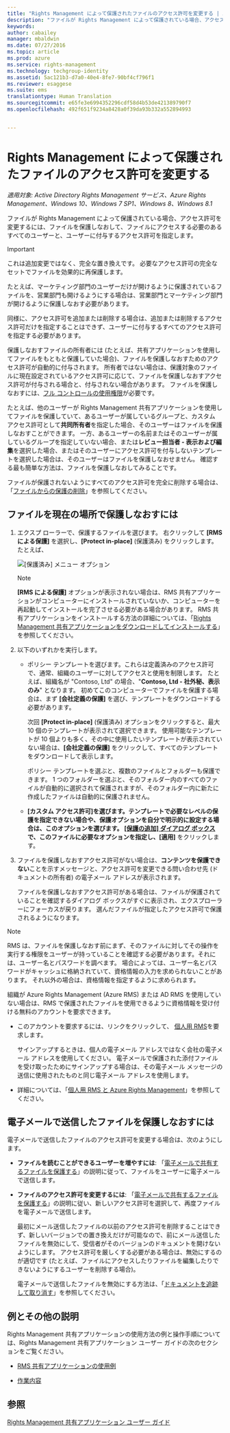 ```yaml
---
title: "Rights Management によって保護されたファイルのアクセス許可を変更する | Azure RMS"
description: "ファイルが Rights Management によって保護されている場合、アクセス許可を変更するには、ファイルを保護しなおして、ファイルにアクセスする必要のあるすべてのユーザーと、ユーザーに付与するアクセス許可を指定します。"
keywords: 
author: cabailey
manager: mbaldwin
ms.date: 07/27/2016
ms.topic: article
ms.prod: azure
ms.service: rights-management
ms.technology: techgroup-identity
ms.assetid: 5ac121b3-d7a0-40e4-8fe7-90bf4cf796f1
ms.reviewer: esaggese
ms.suite: ems
translationtype: Human Translation
ms.sourcegitcommit: e65fe3e6994352296cdf58d4b53de421389790f7
ms.openlocfilehash: 492f651f9234a8428a0f39da93b332a552894993


---
```


# Rights Management によって保護されたファイルのアクセス許可を変更する

*適用対象: Active Directory Rights Management サービス、Azure Rights Management、Windows 10、Windows 7 SP1、Windows 8、Windows 8.1*

ファイルが Rights Management によって保護されている場合、アクセス許可を変更するには、ファイルを保護しなおして、ファイルにアクセスする必要のあるすべてのユーザーと、ユーザーに付与するアクセス許可を指定します。

> [!IMPORTANT]
> これは追加変更ではなく、完全な置き換えです。 必要なアクセス許可の完全なセットでファイルを効果的に再保護します。
> 
>  たとえば、マーケティング部門のユーザーだけが開けるように保護されているファイルを、営業部門も開けるようにする場合は、営業部門とマーケティング部門が開けるように保護しなおす必要があります。
>
> 同様に、アクセス許可を追加または削除する場合は、追加または削除するアクセス許可だけを指定することはできず、ユーザーに付与するすべてのアクセス許可を指定する必要があります。

保護しなおすファイルの所有者には (たとえば、共有アプリケーションを使用してファイルをもともと保護していた場合)、ファイルを保護しなおすためのアクセス許可が自動的に付与されます。 所有者ではない場合は、保護対象のファイルに現在設定されているアクセス許可に応じて、ファイルを保護しなおすアクセス許可が付与される場合と、付与されない場合があります。 ファイルを保護しなおすには、[フル コントロールの使用権限](../deploy-use/configure-usage-rights.md#usage-rights-and-descriptions)が必要です。

たとえば、他のユーザーが Rights Management 共有アプリケーションを使用してファイルを保護していて、あるユーザーが属しているグループと、カスタム アクセス許可として**共同所有者**を指定した場合、そのユーザーはファイルを保護しなおすことができます。 一方、あるユーザーの名前またはそのユーザーが属しているグループを指定していない場合、または**レビュー担当者 - 表示および編集**を選択した場合、またはそのユーザーにアクセス許可を付与しないテンプレートを選択した場合は、そのユーザーはファイルを保護しなおせません。 確認する最も簡単な方法は、ファイルを保護しなおしてみることです。

ファイルが保護されないようにすべてのアクセス許可を完全に削除する場合は、「[ファイルからの保護の削除](sharing-app-remove-protection.md)」を参照してください。

## ファイルを現在の場所で保護しなおすには

1.  エクスプ ローラーで、保護するファイルを選びます。 右クリックして **[RMS による保護]** を選択し、**[Protect in-place]** (保護済み) をクリックします。 たとえば、

    ![[保護済み] メニュー オプション](../media/ADRMS_MSRMSApp_SP_CompanyDefined.png)

    > [!NOTE]
    > **[RMS による保護]** オプションが表示されない場合は、RMS 共有アプリケーションがコンピューターにインストールされていないか、コンピューターを再起動してインストールを完了させる必要がある場合があります。 RMS 共有アプリケーションをインストールする方法の詳細については、「[Rights Management 共有アプリケーションをダウンロードしてインストールする](install-sharing-app.md)」を参照してください。

2.  以下のいずれかを実行します。

    -   ポリシー テンプレートを選びます。これらは定義済みのアクセス許可で、通常、組織のユーザーに対してアクセスと使用を制限します。 たとえば、組織名が "Contoso, Ltd" の場合、"**Contoso, Ltd - 社外秘、表示のみ**" となります。 初めてこのコンピューターでファイルを保護する場合は、まず **[会社定義の保護]** を選び、テンプレートをダウンロードする必要があります。

        次回 **[Protect in-place]** (保護済み) オプションをクリックすると、最大 10 個のテンプレートが表示されて選択できます。 使用可能なテンプレートが 10 個よりも多く、その中に使用したいテンプレートが表示されていない場合は、**[会社定義の保護]** をクリックして、すべてのテンプレートをダウンロードして表示します。

        ポリシー テンプレートを選ぶと、複数のファイルとフォルダーも保護できます。 1 つのフォルダーを選ぶと、そのフォルダー内のすべてのファイルが自動的に選択されて保護されますが、そのフォルダー内に新たに作成したファイルは自動的に保護されません。

    -   **[カスタム アクセス許可]**を選びます。テンプレートで必要なレベルの保護を指定できない場合や、保護オプションを自分で明示的に設定する場合は、このオプションを選びます。 [[保護の追加] ダイアログ ボックス](sharing-app-dialog-box.md)で、このファイルに必要なオプションを指定し、**[適用]** をクリックします。

3. ファイルを保護しなおすアクセス許可がない場合は、**コンテンツを保護できない**ことを示すメッセージと、アクセス許可を変更できる問い合わせ先 (ドキュメントの所有者) の電子メール アドレスが表示されます。

    ファイルを保護しなおすアクセス許可がある場合は、ファイルが保護されていることを確認するダイアログ ボックスがすぐに表示され、エクスプローラーにフォーカスが戻ります。 選んだファイルが指定したアクセス許可で保護されるようになります。 

> [!NOTE]
> RMS は、ファイルを保護しなおす前にまず、そのファイルに対してその操作を実行する権限をユーザーが持っていることを確認する必要があります。それには、ユーザー名とパスワードを調べます。 場合によっては、ユーザー名とパスワードがキャッシュに格納されていて、資格情報の入力を求められないことがあります。 それ以外の場合は、資格情報を指定するように求められます。
>
> 組織が Azure Rights Management (Azure RMS) または AD RMS を使用していない場合は、RMS で保護されたファイルを使用できるように資格情報を受け付ける無料のアカウントを要求できます。
>
> -   このアカウントを要求するには、リンクをクリックして、 [個人用 RMS](http://go.microsoft.com/fwlink/?LinkId=309469)を要求します。
>
>     サインアップするときは、個人の電子メール アドレスではなく会社の電子メール アドレスを使用してください。 電子メールで保護された添付ファイルを受け取ったためにサインアップする場合は、その電子メール メッセージの送信に使用されたものと同じ電子メール アドレスを使用します。
> -   詳細については、「[個人用 RMS と Azure Rights Management](../understand-explore/rms-for-individuals.md)」を参照してください。

## 電子メールで送信したファイルを保護しなおすには

電子メールで送信したファイルのアクセス許可を変更する場合は、次のようにします。

- **ファイルを読むことができるユーザーを増やすには**: 「[電子メールで共有するファイルを保護する](sharing-app-protect-by-email.md)」の説明に従って、ファイルをユーザーに電子メールで送信します。

- **ファイルのアクセス許可を変更するには**: 「[電子メールで共有するファイルを保護する](sharing-app-protect-by-email.md)」の説明に従い、新しいアクセス許可を選択して、再度ファイルを電子メールで送信します。 

    最初にメール送信したファイルの以前のアクセス許可を削除することはできず、新しいバージョンでの置き換えだけが可能なので、前にメール送信したファイルを無効にして、受信者がそのバージョンのドキュメントを開けないようにします。 アクセス許可を厳しくする必要がある場合は、無効にするのが適切です (たとえば、ファイルにアクセスしたりファイルを編集したりできないようにするユーザーを削除する場合)。

    電子メールで送信したファイルを無効にする方法は、「[ドキュメントを追跡して取り消す](sharing-app-track-revoke.md)」を参照してください。


## 例とその他の説明
Rights Management 共有アプリケーションの使用方法の例と操作手順については、Rights Management 共有アプリケーション ユーザー ガイドの次のセクションをご覧ください。

-   [RMS 共有アプリケーションの使用例](sharing-app-user-guide.md#examples-for-using-the-rms-sharing-application)

-   [作業内容](sharing-app-user-guide.md#what-do-you-want-to-do)

## 参照
[Rights Management 共有アプリケーション ユーザー ガイド](sharing-app-user-guide.md)



<!--HONumber=Jul16_HO4-->


